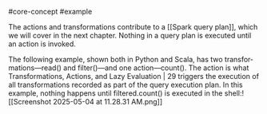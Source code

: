 #core-concept #example 

The actions and transformations contribute to a [[Spark query plan]], which we will
cover in the next chapter. Nothing in a query plan is executed until an action is
invoked.

The following example, shown both in Python and Scala, has two transfor‐ mations—read() and filter()—and one action—count(). The action is what Transformations, Actions, and Lazy Evaluation | 29 triggers the execution of all transformations recorded as part of the query execution plan. In this example, nothing happens until filtered.count() is executed in the shell:![[Screenshot 2025-05-04 at 11.28.31 AM.png]]